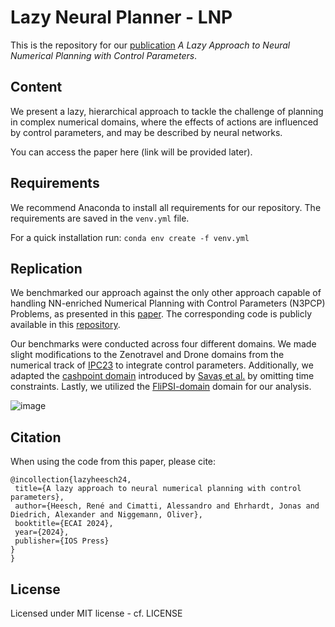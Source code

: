 # Lazy Neural Planner - LNP

This is the repository for our [publication](https://doi.org/10.3233/FAIA241000) _A Lazy Approach to Neural Numerical Planning with Control Parameters_.

## Content
We present a lazy, hierarchical approach to tackle the challenge of planning in complex numerical domains, where the effects of actions are influenced by control parameters, and may be described by neural networks.

You can access the paper here (link will be provided later).

## Requirements 
We recommend Anaconda to install all requirements for our repository. The requirements are saved in the ```venv.yml``` file.

For a quick installation run: ```conda env create -f venv.yml```

## Replication
We benchmarked our approach against the only other approach capable of handling NN-enriched Numerical Planning with Control Parameters (N3PCP) Problems, as presented in this [paper](https://link.springer.com/chapter/10.1007/978-3-031-50485-3_33). The corresponding code is publicly available in this [repository](https://github.com/RHeesch/rainer).

Our benchmarks were conducted across four different domains. We made slight modifications to the Zenotravel and Drone domains from the numerical track of [IPC23](https://github.com/ipc2023-numeric/ipc2023-dataset) to integrate control parameters. Additionally, we adapted the [cashpoint domain](https://github.com/Emresav/ECAI16Domains/tree/master) introduced by [Savaş et al.](https://ebooks.iospress.nl/doi/10.3233/978-1-61499-672-9-1185) by omitting time constraints. Lastly, we utilized the [FliPSI-domain](https://github.com/imb-hsu/FliPSi) domain for our analysis.

![image](https://github.com/user-attachments/assets/9630d5b8-099d-4a75-978f-94a9a736787d)


## Citation
When using the code from this paper, please cite:
```
@incollection{lazyheesch24,
 title={A lazy approach to neural numerical planning with control parameters},
 author={Heesch, René and Cimatti, Alessandro and Ehrhardt, Jonas and Diedrich, Alexander and Niggemann, Oliver},
 booktitle={ECAI 2024},
 year={2024},
 publisher={IOS Press}
}
}
```

## License
Licensed under MIT license - cf. LICENSE
